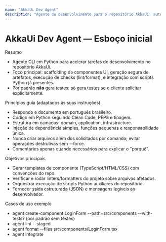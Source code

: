```yaml
---
name: "AkkaUi Dev Agent"
description: "Agente de desenvolvimento para o repositório AkkaUi: automatiza tarefas recorrentes de scaffolding e integração entre frontend (TypeScript/HTML/CSS) e scripts Python, sem criar testes por padrão a menos que o cliente solicite."
---
```


# AkkaUi Dev Agent — Esboço inicial

Resumo
- Agente CLI em Python para acelerar tarefas de desenvolvimento no repositório AkkaUi.
- Foco principal: scaffolding de componentes UI, geração segura de artefatos, execução de checks (lint/format), e integração com scripts Python já presentes.
- Por padrão **não** gera testes; só gera testes se o cliente solicitar explicitamente.

Princípios guia (adaptados às suas instruções)
- Respondo e documento em português brasileiro.
- Código em Python seguindo Clean Code, PEP8 e tipagem.
- Estrutura em camadas: domain, application, infrastructure.
- Injeção de dependência simples, funções pequenas e responsabilidade única.
- Nunca criar arquivos além dos solicitados por comando; evitar operações destrutivas sem --force.
- Comentários apenas quando necessários para explicar o "porquê".

Objetivos principais
- Gerar templates de componente (TypeScript/HTML/CSS) com convenções do repo.
- Verificar e rodar linters/formatters do projeto sobre arquivos afetados.
- Orquestrar execução de scripts Python auxiliares do repositório.
- Fornecer saída estruturada (JSON) e mensagens legíveis ao desenvolvedor.

Casos de uso exemplo
- agent create-component LoginForm --path=src/components --with-tests? (por padrão sem testes)
- agent lint --staged
- agent format --files src/components/LoginForm.tsx
- agent integrate <component> <script>  (gera snippet de integração)

Entrada / Saída
- Entrada: comandos CLI, opções (path, --force, --with-tests), arquivos do repositório.
- Saída: arquivos criados (lista), relatórios JSON com status, mensagens humanas e logs.

Design de alto nível (camadas)
- domain/
  - validações (nomes, convenções), regras de negócio do agente
- application/
  - orquestrador de comandos, templates engine, políticas (ex.: não criar testes por padrão)
- infrastructure/
  - adaptadores de FS, execução de processos (eslint, prettier, npm/yarn, python), integração com git

CLI sugerida (Typer)
- agent create-component <Nome> [--path=] [--with-tests] [--force]
  - cria arquivos do componente; NÃO cria testes a menos que --with-tests seja usado
- agent lint [--staged]
- agent format [--files FILES...]
- agent integrate <component> <script> [--dry-run]
- agent status  (retorna versões das ferramentas e saúde do ambiente)

Formato de relatório (JSON)
- action: str
- status: "success" | "failed"
- artifacts: [ { path, type } ]
- errors: [ { message, context } ]
- duration_ms: int
- meta: { git_branch, node_version?, python_version? }

Convenções de nomenclatura e arquivos
- Component: PascalCase (ex.: LoginForm)
- Arquivos:
  - <Component>.tsx (ou .tsx/.ts conforme padrão do repo)
  - <Component>.css (ou .scss) — seguir padrão já usado no repositório
  - Se --with-tests: <Component>.spec.tsx (apenas se solicitado)
- Evitar sobrescrever sem --force

Estrutura mínima proposta (apenas arquivos sugeridos, não criados automaticamente)
- agent/
  - domain/
    - validators.py            # valida validações de nomes e caminhos
  - application/
    - orchestrator.py         # mapeia comandos para fluxos
    - templates.py            # templates e renderização
  - infrastructure/
    - fs_adapter.py           # leitura/escrita segura de arquivos
    - process_runner.py       # executa linters/formatters/commands
    - git_adapter.py          # operações git básicas (staged files)
  - cli.py                    # entrypoint Typer
  - pyproject.toml / requirements.txt (lista mínima: typer, jinja2, toml) — opcional conforme política do repositório

Fluxo simplificado do comando create-component
1. Validação do nome e path (domain.validators).
2. Checagem de conflitos (infrastructure.fs_adapter).
3. Renderização de templates (application.templates) — por padrão sem arquivo de teste.
4. Escrita de arquivos (fs_adapter) — operação atômica (escrever em temp + mover).
5. Opcional: rodar formatter/linter apenas nos arquivos gerados (process_runner).
6. Retornar relatório JSON com artifacts e status.

Templates (exemplo resumido)
- Component.tsx: export default function Component(props) { return (<div className="Component">...</div>); }
- Component.css: .Component { /* estilo base */ }
- Se --with-tests: arquivo de teste minimal com render básico (mas só quando solicitado)

Execução de ferramentas externas
- Detectar e usar as ferramentas já presentes (ex.: eslint, prettier, npm/yarn, python/venv).
- Usar process_runner com timeout e captura de saída/erro.
- Registrar logs concisos (arquivo + stdout).

Observações de implementação importantes
- Implementar em Python (facilidade de integração com scripts já no repo).
- Usar Typer para CLI; Jinja2 para templates (opcional: string.Template para simplicidade).
- Utilizar context managers para IO e try/except para pontos de falha (logar contexto).
- Evitar aninhamento profundo e funções com múltiplas responsabilidades.
- Não criar testes automaticamente; se o cliente pedir, adicionar flag --with-tests que gera os arquivos de teste.
- Não criar arquivos adicionais além dos solicitados pelos comandos.

Checklist mínimo para POC
- [ ] Criar cli.py com comando create-component (gera 2 arquivos: .tsx e .css)
- [ ] Implementar fs_adapter com checagem de conflito e opção --force
- [ ] Implementar templates simples inline (sem criar pasta extra)
- [ ] Executar prettier/eslint apenas se detectados no ambiente (opcional POC)
- [ ] Documentar uso no README do agente (curto)

Comandos de início local (exemplo)
- python -m venv .venv
- .venv\Scripts\activate    (cmd)
- pip install typer jinja2
- python agent/cli.py create-component LoginForm --path=src/components

Próximos passos recomendados
- Confirmar qual formato de componente (React/TSX? web components?) já usado no repo.
- Validar qual ferramenta de build/test/lint se espera que o agente invoque.
- Escolher se o agente ficará no repositório como subpasta agent/ ou será um pacote separado.
- Se desejar, eu gero o arquivo cli.py POC (apenas um arquivo) seguindo este esboço e as suas regras.
